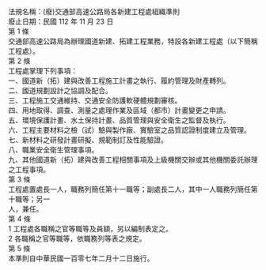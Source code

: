 法規名稱：(廢)交通部高速公路局各新建工程處組織準則  
廢止日期：民國 112 年 11 月 23 日  
第 1 條  
交通部高速公路局為辦理國道新建、拓建工程業務，特設各新建工程處（以下簡稱工程處）。  
第 2 條  
工程處掌理下列事項：  
一、國道新（拓）建與改善工程施工計畫之執行、履約管理及財產轉列。  
二、國道規劃設計之協調及配合。  
三、工程施工交通維持、交通安全防護軟硬體規劃審核。  
四、用地取得、調查、測量之處理作業及區域（都市）計畫變更之申請。  
五、環境保護計畫、水土保持計畫、品質管理與安全衛生之監督及執行。  
六、工程主要材料之檢（試）驗與製作廠、實驗室之品質認證制度建立及管理。  
七、新材料之研發計畫研擬、規範制訂及性能驗證。  
八、職業安全衛生管理事項。  
九、其他國道新（拓）建與改善工程相關事項及上級機關交辦或其他機關委託辦理之工程事項。  
第 3 條  
工程處置處長一人，職務列簡任第十一職等；副處長二人，其中一人職務列簡任第十職等；另一  
人，兼任。  
第 4 條  
1 工程處各職稱之官等職等及員額，另以編制表定之。  
2 各職稱之官等職等，依職務列等表之規定。  
第 5 條  
本準則自中華民國一百零七年二月十二日施行。  


